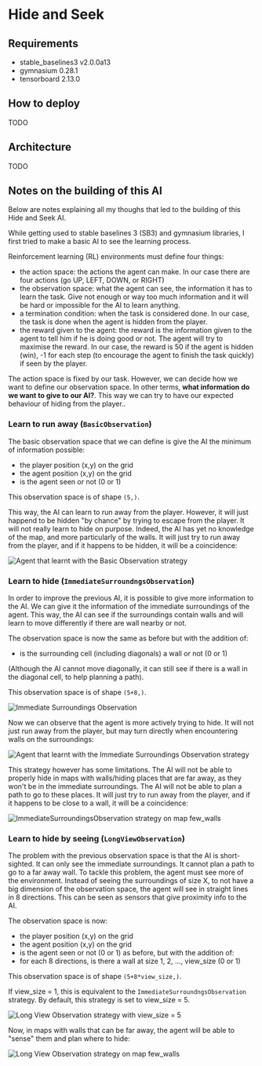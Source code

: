 # Hide and Seek

## Requirements
- stable_baselines3 v2.0.0a13
- gymnasium 0.28.1
- tensorboard 2.13.0

## How to deploy
TODO


## Architecture
TODO


## Notes on the building of this AI

Below are notes explaining all my thoughs that led to the building of this Hide and Seek AI.

While getting used to stable baselines 3 (SB3) and gymnasium libraries, I first tried to make a basic AI to see the learning process. 

Reinforcement learning (RL) environments must define four things:
- the action space: the actions the agent can make. In our case there are four actions (go UP, LEFT, DOWN, or RIGHT)
- the observation space: what the agent can see, the information it has to learn the task. Give not enough or way too much information and it will be hard or impossible for the AI to learn anything. 
- a termination condition: when the task is considered done. In our case, the task is done when the agent is hidden from the player.
- the reward given to the agent: the reward is the information given to the agent to tell him if he is doing good or not. The agent will try to maximise the reward. In our case, the reward is 50 if the agent is hidden (win), -1 for each step (to encourage the agent to finish the task quickly) if seen by the player.

The action space is fixed by our task. However, we can decide how we want to define our observation space. In other terms, **what information do we want to give to our AI?**. This way we can try to have our expected behaviour of hiding from the player..

### Learn to run away (`BasicObservation`)

The basic observation space that we can define is give the AI the minimum of information possible:
- the player position (x,y) on the grid
- the agent position (x,y) on the grid
- is the agent seen or not (0 or 1)

This observation space is of shape `(5,)`.

This way, the AI can learn to run away from the player. However, it will just happend to be hidden "by chance" by trying to escape from the player. It will not really learn to hide on purpose. Indeed, the AI has yet no knowledge of the map, and more particularly of the walls. It will just try to run away from the player, and if it happens to be hidden, it will be a coincidence:

<!-- GIF of AI with Basic Observation strategy -->
![Agent that learnt with the Basic Observation strategy](./media/BasicObservation.gif)


### Learn to hide (`ImmediateSurroundngsObservation`)
In order to improve the previous AI, it is possible to give more information to the AI. We can give it the information of the immediate surroundings of the agent. This way, the AI can see if the surroundings contain walls and will learn to move differently if there are wall nearby or not.

The observation space is now the same as before but with the addition of:
- is the surrounding cell (including diagonals) a wall or not (0 or 1)

(Although the AI cannot move diagonally, it can still see if there is a wall in the diagonal cell, to help planning a path).

This observation space is of shape `(5+8,)`.

<!-- Image of AI + observation space -->
![Immediate Surroundings Observation](./media/ImmediateSurroundingsObservation.png)

Now we can observe that the agent is more actively trying to hide. It will not just run away from the player, but may turn directly when encountering walls on the surroundings:

<!-- GIF of AI with Immediate Surroundings Observation strategy -->
![Agent that learnt with the Immediate Surroundings Observation strategy](./media/ImmediateSurroundingsObservation.gif)


This strategy however has some limitations. The AI will not be able to properly hide in maps with walls/hiding places that are far away, as they won't be in the immediate surroundings. The AI will not be able to plan a path to go to these places. It will just try to run away from the player, and if it happens to be close to a wall, it will be a coincidence:

<!-- GIF of AI with Immediate Surroundings Observation strategy on map few_walls-->

![ImmediateSurroundingsObservation strategy on map few_walls](./media/ImmediateSurroundingsObservation_few_walls.gif)


### Learn to hide by seeing (`LongViewObservation`)

The problem with the previous observation space is that the AI is short-sighted. It can only see the immediate surroundings. It cannot plan a path to go to a far away wall. To tackle this problem, the agent must see more of the environment. Instead of seeing the surroundings of size X, to not have a big dimension of the observation space, the agent will see in straight lines in 8 directions. This can be seen as sensors that give proximity info to the AI.

The observation space is now:
- the player position (x,y) on the grid
- the agent position (x,y) on the grid
- is the agent seen or not (0 or 1)
as before, but with the addition of:
- for each 8 directions, is there a wall at size 1, 2, ..., view_size (0 or 1)

This observation space is of shape `(5+8*view_size,)`.

If view_size = 1, this is equivalent to the `ImmediateSurroundngsObservation` strategy. By default, this strategy is set to view_size = 5.

<!-- Image of AI + observation space with view_size = 5 -->
![Long View Observation strategy with view_size = 5](./media/LongViewObservation_view_size5.png)

Now, in maps with walls that can be far away, the agent will be able to "sense" them and plan where to hide:

<!-- GIF of AI with Long View Observation strategy on map few_walls-->
![Long View Observation strategy on map few_walls](./media/LongViewObservation_few_walls.gif)